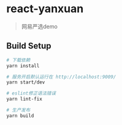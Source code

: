 # react-yanxuan

> 网易严选demo


## Build Setup

``` bash
# 下载依赖
yarn install

# 服务开启默认运行在 http://localhost:9009/
yarn start/dev

# eslint修正语法错误
yarn lint-fix

# 生产发布
yarn build

```
